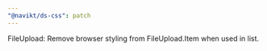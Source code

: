 ```yaml
---
"@navikt/ds-css": patch
---
```


FileUpload: Remove browser styling from FileUpload.Item when used in list.
